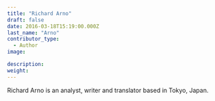 ```yaml
---
title: "Richard Arno"
draft: false
date: 2016-03-18T15:19:00.000Z
last_name: "Arno"
contributor_type:
  - Author
image:

description:
weight:
---
```


Richard Arno is an analyst, writer and translator based in Tokyo, Japan.

